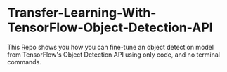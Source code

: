# Transfer-Learning-With-TensorFlow-Object-Detection-API
This Repo shows you how you can fine-tune an object detection model from TensorFlow's Object Detection API using only code, and no terminal commands. 
